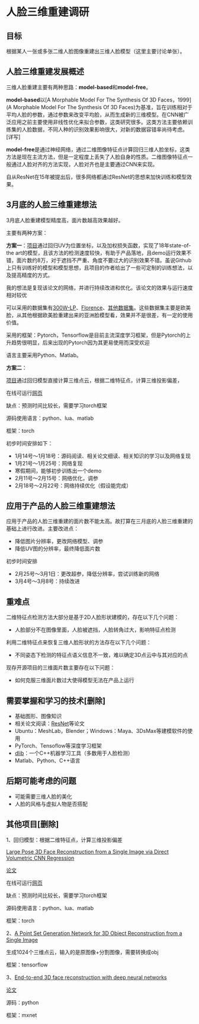 # 人脸三维重建调研

## 目标

根据某人一张或多张二维人脸图像重建出三维人脸模型（这里主要讨论单张）。

## 人脸三维重建发展概述

三维人脸重建主要有两种思路：**model-based**和**model-free**。

**model-based**以[A Morphable Model For The Synthesis Of 3D Faces，1999](A Morphable Model For The Synthesis Of 3D Faces)为基准，旨在训练相对于平均人脸的参数，通过参数来改变平均脸，从而生成新的三维模型。在CNN被广泛应用之前主要使用非线性优化来拟合参数，这类研究很多。这类方法主要依赖训练集的人脸数据，不同人种的识别效果影响很大，对新的数据容错率尚待考虑。[详写]

**model-free**是通过神经网络，通过二维图像特征点计算回归三维人脸坐标，这类方法是现在主流方法，但是一定程度上丢失了人脸自身的性质。二维图像特征点一般通过人脸对齐的方法实现，人脸对齐也是主要通过CNN来实现。

自从ResNet在15年被提出后，很多网络都通过ResNet的思想来加快训练和模型效果。

## 3月底的人脸三维重建想法

3月底人脸重建模型精度高，面片数越高效果越好。

主要有两种方案：

**方案一**：[项目](https://github.com/YadiraF/PRNet)通过回归UV为位置坐标，以及加权损失函数，实现了18年state-of-the art的模型，且该方法的检测速度较快，有助于产品落地，且demo运行效果不错，面片数约8万，对于遮挡不严重、角度不要过大的识别效果不错。虽说Github上只有训练好的模型和模型思想，且项目的作者给出了一些可定制的训练想法，以及提高精度的方式。

我的想法是复现该论文的网络，并进行持续改进和优化。该论文的效果与运行速度相对较优

可以采用的数据集有[300W-LP](https://drive.google.com/uc?id=0B7OEHD3T4eCkVGs0TkhUWFN6N1k&export=download)、[Florence](https://www.micc.unifi.it/resources/datasets/florence-3d-actions-dataset/)、[其他数据集](http://www.cbsr.ia.ac.cn/users/xiangyuzhu/projects/3DDFA/main.htm)。这些数据集主要是欧美脸，从其他根据欧美脸重建出来的亚洲脸模型看，效果并不是很差，有一定的使用价值。

采用的框架：Pytorch，Tensorflow是目前主流深度学习框架，但是Pytorch的上升趋势很明显，后来出现的Pytorch因为其更易使用而深受欢迎

语言主要采用Python、Matlab。

**方案二**：

[项目](https://github.com/AaronJackson/vrn)通过回归模型直接计算三维点云，根据二维特征点，计算三维投影偏差，

在线可运行[网页](http://cvl-demos.cs.nott.ac.uk/vrn/view.php)

缺点：预测时间比较长，需要学习torch框架

源码使用语言：python、lua、matlab

框架：torch

初步时间安排如下：

- 1月14号～1月18号：源码阅读、相关论文细读、相关知识的学习以及网络复现
- 1月21号～1月25号：网络复现
- 寒假期间，能够初步训练出一个demo
- 2月11号～2月15号：网络优化，调参
- 2月18号～2月22号：网络持续优化（假设能完成）

## 应用于产品的人脸三维重建想法

应用于产品的人脸三维重建的面片数不能太高。故打算在三月底的人脸三维重建的基础上进行改进。主要改进点：

- 降低图片分辨率，更改网络模型、调参
- 降低UV图的分辨率，最终降低面片数

初步时间安排

- 2月25号～3月1日：更改超参，降低分辨率，尝试训练新的网络
- 3月4号～3月8号：持续改进

## 重难点

二维特征点检测方法大部分是基于2D人脸形状建模的，存在以下几个问题：

- 人脸部分不在图像里面，人脸被遮挡，人脸转角过大，影响特征点检测

利用二维特征点来恢复三维人脸形状的方法存在以下几个问题：

- 不同姿态下检测的特征点语义信息不一致，难以确定3D点云中与其对应的点

现存开源项目的三维面片数主要存在以下问题：

- 如何克服三维面片数过大使得模型无法在产品上运行

## 需要掌握和学习的技术[删除]

- 基础图形、图像知识
- 相关论文阅读：[ResNet](https://arxiv.org/abs/1512.03385)等论文
- Ubuntu：MeshLab，Blender；Windows：Maya、3DsMax等建模软件的使用
- PyTorch、Tensoflow等深度学习框架
- [dlib](https://github.com/davisking/dlib)：一个C++机器学习工具（多数用于人脸检测）
- Matlab、Python、C++语言

## 后期可能考虑的问题

- 可能需要三维人脸的美化
- 人脸的风格与虚拟人物是否搭配

## 其他项目[删除]

1、回归模型：根据二维特征点，计算三维投影偏差

[Large Pose 3D Face Reconstruction from a Single Image via Direct Volumetric CNN Regression](https://github.com/AaronJackson/vrn)

[论文](https://arxiv.org/pdf/1703.07834.pdf)

在线可运行[网页](http://cvl-demos.cs.nott.ac.uk/vrn/view.php)

缺点：预测时间比较长，需要学习torch框架

源码使用语言：python、lua、matlab

框架：torch

2、[A Point Set Generation Network for 3D Object Reconstruction from a Single Image](https://github.com/fanhqme/PointSetGeneration)

生成1024个三维点云，输入的是原图像+分割图像，需要转换成obj

框架：tensorflow

3、[End-to-end 3D face reconstruction with deep neural networks](https://github.com/ShownX/mxnet-E2FAR)

[论文](https://arxiv.org/pdf/1704.05020.pdf)

源码：python

框架：mxnet

